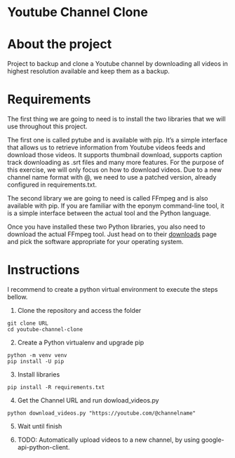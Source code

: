 Youtube Channel Clone
===


# About the project

Project to backup and clone a Youtube channel by downloading all videos in highest resolution available and keep them as a backup.


# Requirements

The first thing we are going to need is to install the two libraries that we will use throughout this project.

The first one is called pytube and is available with pip. It’s a simple interface that allows us to retrieve information from Youtube videos feeds and download those videos. It supports thumbnail download, supports caption track downloading as .srt files and many more features. For the purpose of this exercise, we will only focus on how to download videos. Due to a new channel name format with @, we need to use a patched version, already configured in requirements.txt.

The second library we are going to need is called FFmpeg and is also available with pip. If you are familiar with the eponym command-line tool, it is a simple interface between the actual tool and the Python language.

Once you have installed these two Python libraries, you also need to download the actual FFmpeg tool. Just head on to their [downloads](https://www.ffmpeg.org/download.html) page and pick the software appropriate for your operating system.


# Instructions

I recommend to create a python virtual environment to execute the steps bellow.

1. Clone the repository and access the folder

```
git clone URL
cd youtube-channel-clone
```

2. Create a Python virtualenv and upgrade pip

```
python -m venv venv
pip install -U pip
```

3. Install libraries

```
pip install -R requirements.txt
```

4. Get the Channel URL and run dowload_videos.py

```
python download_videos.py "https://youtube.com/@channelname"
```

5. Wait until finish

6. TODO: Automatically upload videos to a new channel, by using google-api-python-client.
